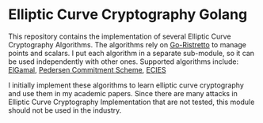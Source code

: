 # Elliptic Curve Cryptography Golang

This repository contains the implementation of several Elliptic Curve Cryptography Algorithms. The algorithms rely on [Go-Ristretto](https://github.com/bwesterb/go-ristretto) to manage points and scalars.
I put each algorithm in a separate sub-module, so it can be used independently with other ones.
Supported algorithms include: [ElGamal](https://link.springer.com/book/10.1007/b97644), [Pedersen Commitment Scheme](https://link.springer.com/chapter/10.1007/3-540-46766-1_9), [ECIES](https://en.wikipedia.org/wiki/Integrated_Encryption_Scheme)

I initially implement these algorithms to learn elliptic curve cryptography and use them in my academic papers. Since there are many attacks in Elliptic Curve Cryptography Implementation that are not tested, this module should not be used in the industry.
